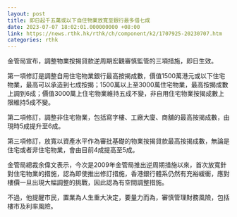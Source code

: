```yaml
---
layout: post
title: 即日起千五萬或以下自住物業放寬至銀行最多借七成
date: 2023-07-07 18:02:01.000000000 +08:00
link: https://news.rthk.hk/rthk/ch/component/k2/1707925-20230707.htm
categories: rthk
---
```


金管局宣布，調整物業按揭貸款逆周期宏觀審慎監管的三項措施，即日生效。

第一項修訂是調整自用住宅物業銀行最高按揭成數，價值1500萬港元或以下住宅物業，最高可以承造到七成按揭；1500萬以上至3000萬住宅物業，最高按揭成數上調到6成；價值3000萬上住宅物業維持五成不變，非自用住宅物業按揭成數上限維持5成不變。

第二項修訂，調整非住宅物業，包括寫字樓、工廠大廈、商舖的最高按揭成數，由現時5成提升至6成。

第三項修訂，放寬以資產水平作為審批基礎的物業按揭貸款最高按揭成數，無論是住宅或者非住宅物業，會由目前4成提高至5成。

金管局總裁余偉文表示，今次是2009年金管局推出逆周期措施以來，首次放寬針對住宅物業的措施，認為即使推出修訂措施，香港銀行體系仍然有充裕緩衝，應對樓價一旦出現大幅調整的挑戰，因此認為有空間調整措施。

不過，他提醒市民，置業為人生重大決定，要量力而為，審慎管理財務風險，包括樓市及利率風險。
